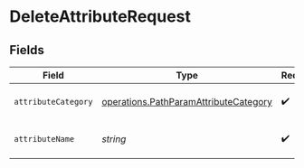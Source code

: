 # DeleteAttributeRequest


## Fields

| Field                                                                                          | Type                                                                                           | Required                                                                                       | Description                                                                                    |
| ---------------------------------------------------------------------------------------------- | ---------------------------------------------------------------------------------------------- | ---------------------------------------------------------------------------------------------- | ---------------------------------------------------------------------------------------------- |
| `attributeCategory`                                                                            | [operations.PathParamAttributeCategory](../../models/operations/pathparamattributecategory.md) | :heavy_check_mark:                                                                             | Category of the attribute                                                                      |
| `attributeName`                                                                                | *string*                                                                                       | :heavy_check_mark:                                                                             | Name of the existing attribute                                                                 |